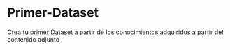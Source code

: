 # Primer-Dataset

Crea tu primer Dataset a partir de los conocimientos adquiridos a partir del contenido adjunto
